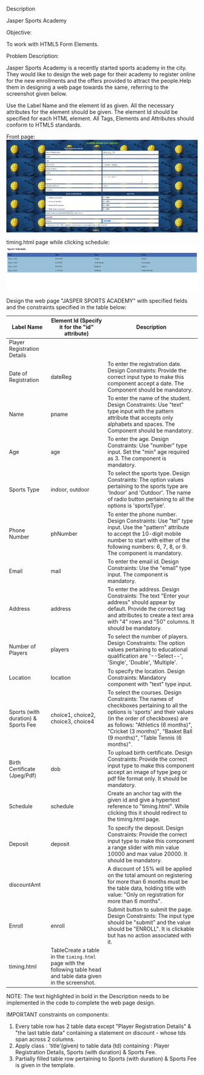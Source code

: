 Description



Jasper Sports Academy



Objective:

To work with HTML5 Form Elements.

Problem Description:

Jasper Sports Academy is a recently started sports academy in the city. They would like to design the web page for their academy to register online for the new enrollments and the offers provided to attract the people.Help them in designing a web page towards the same, referring to the screenshot given below.

Use the Label Name and the element Id as given. All the necessary attributes for the element should be given. The element Id should be specified for each HTML element. All Tags, Elements and Attributes should conform to HTML5 standards.

Front page:
![alt text](jasperSS!.png)

timing.html page while clicking schedule:
![alt text](japserSS2.png)


Design the web page "JASPER SPORTS ACADEMY" with specified fields and the constraints specified in the table below:

| Label Name                | Element Id (Specify it for the "id" attribute) | Description                                                                                                     |
|---------------------------|-----------------------------------------------|-----------------------------------------------------------------------------------------------------------------|
| Player Registration Details|                                              |                                                                                                                 |
| Date of Registration      | dateReg                                       | To enter the registration date. Design Constraints: Provide the correct input type to make this component accept a date. The Component should be mandatory. |
| Name                      | pname                                         | To enter the name of the student. Design Constraints: Use "text" type input with the pattern attribute that accepts only alphabets and spaces. The Component should be mandatory. |
| Age                       | age                                           | To enter the age. Design Constraints: Use "number" type input. Set the "min" age required as 3. The component is mandatory. |
| Sports Type               | indoor, outdoor                               | To select the sports type. Design Constraints: The option values pertaining to the sports type are 'Indoor' and 'Outdoor'. The name of radio button pertaining to all the options is 'sportsType'. |
| Phone Number              | phNumber                                      | To enter the phone number. Design Constraints: Use "tel" type input. Use the "pattern" attribute to accept the 10-digit mobile number to start with either of the following numbers: 6, 7, 8, or 9. The component is mandatory. |
| Email                     | mail                                          | To enter the email id. Design Constraints: Use the "email" type input. The component is mandatory.                |
| Address                   | address                                       | To enter the address. Design Constraints: The text "Enter your address" should appear by default. Provide the correct tag and attributes to create a text area with "4" rows and "50" columns. It should be mandatory. |
| Number of Players         | players                                       | To select the number of players. Design Constraints: The option values pertaining to educational qualification are '--Select--', 'Single', 'Double', 'Multiple'. |
| Location                  | location                                      | To specify the location. Design Constraints: Mandatory component with "text" type input.                         |
| Sports (with duration) & Sports Fee | choice1, choice2, choice3, choice4 | To select the courses. Design Constraints: The names of checkboxes pertaining to all the options is 'sports' and their values (in the order of checkboxes) are as follows: "Athletics (6 months)", "Cricket (3 months)", "Basket Ball (9 months)", "Table Tennis (6 months)". |
| Birth Certificate (Jpeg/Pdf) | dob                                       | To upload birth certificate. Design Constraints: Provide the correct input type to make this component accept an image of type jpeg or pdf file format only. It should be mandatory. |
| Schedule                  | schedule                                      | Create an anchor tag with the given id and give a hypertext reference to "timing.html". While clicking this it should redirect to the timing.html page. |
| Deposit                   | deposit                                       | To specify the deposit. Design Constraints: Provide the correct input type to make this component a range slider with min value 10000 and max value 20000. It should be mandatory. |
| discountAmt               |                                               | A discount of 15% will be applied on the total amount on registering for more than 6 months must be the table data, holding title with value: "Only on registration for more than 6 months". |
| Enroll                    | enroll                                        | Submit button to submit the page. Design Constraints: The input type should be "submit" and the value should be "ENROLL". It is clickable but has no action associated with it. |
| timing.html                    | TableCreate a table in the `timing.html` page with the following table head and table data given in the screenshot. |




NOTE: The text highlighted in bold in the Description needs to be implemented in the code to complete the web page design.

IMPORTANT constraints on components:
1. Every table row has 2 table data except "Player Registration Details" & "the last table data" containing a statement on discount - whose tds span across 2 columns.
2. Apply class : 'title'(given) to table data (td) containing : Player Registration Details, Sports (with duration) & Sports Fee.
3. Partially filled table row pertaining to Sports (with duration) & Sports Fee is given in the template.

 